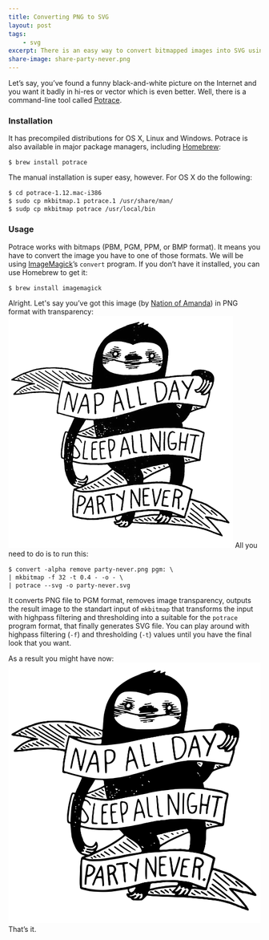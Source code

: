 ```yaml
---
title: Converting PNG to SVG
layout: post
tags:
    - svg
excerpt: There is an easy way to convert bitmapped images into SVG using command-line tool called Potrace.
share-image: share-party-never.png
---
```


Let’s say, you’ve found a funny black-and-white picture on the Internet and you want it badly in hi-res or vector which is even better. Well, there is a command-line tool called [Potrace](http://potrace.sourceforge.net).

### Installation

It has precompiled distributions for OS X, Linux and Windows. Potrace is also available in major package managers, including [Homebrew](http://brew.sh/):

~~~
$ brew install potrace
~~~

The manual installation is super easy, however. For OS X do the following:

~~~
$ cd potrace-1.12.mac-i386
$ sudo cp mkbitmap.1 potrace.1 /usr/share/man/
$ sudp cp mkbitmap potrace /usr/local/bin
~~~

### Usage

Potrace works with bitmaps (PBM, PGM, PPM, or BMP format). It means you have to convert the image you have to one of those formats. We will be using [ImageMagick](http://www.imagemagick.org)’s `convert` program. If you don’t have it installed, you can use Homebrew to get it:

~~~
$ brew install imagemagick
~~~

Alright. Let's say you’ve got this image (by [Nation of Amanda](http://nationofamanda.tumblr.com/)) in PNG format with transparency:
![‘Nap all day, sleep all night, party never’ by Nation of Amanda](/assets/posts/party-never.png)
All you need to do is to run this:

~~~
$ convert -alpha remove party-never.png pgm: \
| mkbitmap -f 32 -t 0.4 - -o - \
| potrace --svg -o party-never.svg
~~~

It converts PNG file to PGM format, removes image transparency, outputs the result image to the standart input of `mkbitmap` that transforms the input with highpass filtering and thresholding into a suitable for the `potrace` program format, that finally generates SVG file. You can play around with highpass filtering (`-f`) and thresholding (`-t`) values until you have the final look that you want.

As a result you might have now:
![‘Nap all day, sleep all night, party never’ by Nation of Amanda](/assets/posts/party-never.svg)
That’s it.
